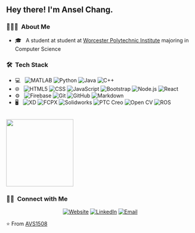 <h2> Hey there! I'm Ansel Chang.</h2>

<h3> 👨🏻‍💻 &nbsp;About Me </h3>

- 🎓 &nbsp; A student at student at [Worcester Polytechnic Institute](https://www.wpi.edu) majoring in Computer Science


<h3> 🛠 &nbsp;Tech Stack</h3>

- 💻 &nbsp;
  ![MATLAB](https://img.shields.io/badge/-MATLAB-333333?style=flat&logo=mathworks)
  ![Python](https://img.shields.io/badge/-Python-333333?style=flat&logo=python)
  ![Java](https://img.shields.io/badge/-Java-333333?style=flat&logo=Java&logoColor=007396)
  ![C++](https://img.shields.io/badge/-C++-333333?style=flat&logo=C%2B%2B&logoColor=00599C)
- 🌐 &nbsp;
  ![HTML5](https://img.shields.io/badge/-HTML5-333333?style=flat&logo=HTML5)
  ![CSS](https://img.shields.io/badge/-CSS-333333?style=flat&logo=CSS3&logoColor=1572B6)
  ![JavaScript](https://img.shields.io/badge/-JavaScript-333333?style=flat&logo=javascript)
  ![Bootstrap](https://img.shields.io/badge/-Bootstrap-333333?style=flat&logo=bootstrap&logoColor=563D7C)
  ![Node.js](https://img.shields.io/badge/-Node.js-333333?style=flat&logo=node.js)
  ![React](https://img.shields.io/badge/-React-333333?style=flat&logo=react)
- ⚙️ &nbsp;
  ![Firebase](https://img.shields.io/badge/-Firebase-333333?style=flat&logo=firebase)
  ![Git](https://img.shields.io/badge/-Git-333333?style=flat&logo=git)
  ![GitHub](https://img.shields.io/badge/-GitHub-333333?style=flat&logo=github)
  ![Markdown](https://img.shields.io/badge/-Markdown-333333?style=flat&logo=markdown)
- 🖥 &nbsp;
  ![XD](https://img.shields.io/badge/-XD-333333?style=flat&logo=adobe-xd)
  ![FCPX](https://img.shields.io/badge/-Final%20Cut%20Pro%20X-333333?style=flat&logo=apple)
  ![Solidworks](https://img.shields.io/badge/-Solidworks-333333?style=flat)
  ![PTC Creo](https://img.shields.io/badge/-PTC%20Creo-333333?style=flat)
  ![Open CV](https://img.shields.io/badge/-Open%20CV-333333?style=flat)
  ![ROS](https://img.shields.io/badge/-ROS-333333?style=flat)

<br/>

<a href="https://github.com/AnselChang">
  <img height="180em" src="https://github-readme-stats.vercel.app/api?username=AnselChang&theme=buefy&show_icons=true&count_private=true" />
</a>

<br/>

<h3> 🤝🏻 &nbsp;Connect with Me </h3>

<p align="center">
<a href="https://www.kohmeik.com/"><img alt="Website" src="https://img.shields.io/badge/Website-www.kohmeik.com-blue?style=flat-square&logo=google-chrome"></a>
<a href="https://www.linkedin.com/in/kohmei-kadoya/"><img alt="LinkedIn" src="https://img.shields.io/badge/LinkedIn-Kohmei%20Kadoya-blue?style=flat-square&logo=linkedin"></a>
<a href="mailto:kkadoya@wpi.edu"><img alt="Email" src="https://img.shields.io/badge/Email-kkadoya@wpi.edu-blue?style=flat-square&logo=gmail"></a>
</p>

⭐️ From [AVS1508](https://github.com/AVS1508)
